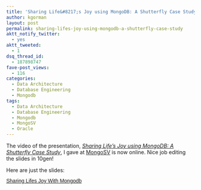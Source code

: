 ```yaml
---
title: 'Sharing Life&#8217;s Joy using MongoDB: A Shutterfly Case Study'
author: kgorman
layout: post
permalink: sharing-lifes-joy-using-mongodb-a-shutterfly-case-study
aktt_notify_twitter:
  - yes
aktt_tweeted:
  - 1
dsq_thread_id:
  - 187898747
fave-post_views:
  - 116
categories:
  - Data Architecture
  - Database Engineering
  - Mongodb
tags:
  - Data Architecture
  - Database Engineering
  - Mongodb
  - MongoSV
  - Oracle
---
```

The video of the presentation, *<a href="http://www.10gen.com/video/mongosv2010/shutterfly" target="_blank">Sharing Life&#8217;s Joy using MongoDB: A Shutterfly Case Study</a>*, I gave at [MongoSV][1] is now online. Nice job editing the slides in 10gen!

Here are just the slides:  
<a title="View Sharing Lifes Joy With Mongodb on Scribd" href="http://www.scribd.com/doc/44994351/Sharing-Lifes-Joy-With-Mongodb" style="margin: 12px auto 6px auto; font-family: Helvetica,Arial,Sans-serif; font-style: normal; font-variant: normal; font-weight: normal; font-size: 14px; line-height: normal; font-size-adjust: none; font-stretch: normal; -x-system-font: none; display: block; text-decoration: underline;">Sharing Lifes Joy With Mongodb</a>

 [1]: http://www.10gen.com/conferences/mongosv2010
